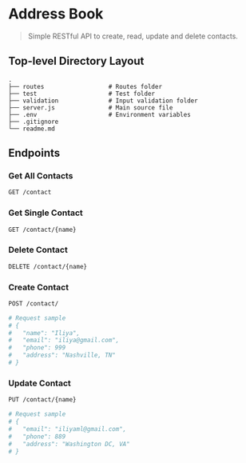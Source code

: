 Address Book
============================
> Simple RESTful API to create, read, update and delete contacts.

## Top-level Directory Layout

    .
    ├── routes                  # Routes folder
    ├── test                    # Test folder
    ├── validation              # Input validation folder
    ├── server.js               # Main source file
    ├── .env                    # Environment variables              
    ├── .gitignore
    └── readme.md

## Endpoints

### Get All Contacts
``` bash
GET /contact
```
### Get Single Contact
``` bash
GET /contact/{name}
```

### Delete Contact
``` bash
DELETE /contact/{name}
```

### Create Contact
``` bash
POST /contact/

# Request sample
# {
#   "name": "Iliya",
#   "email": "iliya@gmail.com",
#   "phone": 999
#   "address": "Nashville, TN" 
# }
```

### Update Contact
``` bash
PUT /contact/{name}

# Request sample
# {
#   "email": "iliyaml@gmail.com",
#   "phone": 889
#   "address": "Washington DC, VA" 
# }

```